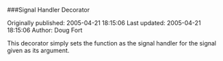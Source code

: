 ###Signal Handler Decorator

Originally published: 2005-04-21 18:15:06
Last updated: 2005-04-21 18:15:06
Author: Doug Fort

This decorator simply sets the function as the signal handler for the signal given as its argument.